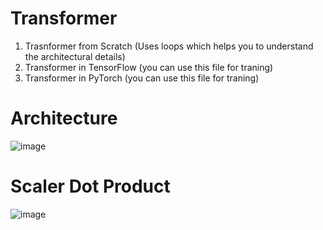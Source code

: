 # Transformer

1) Trasnformer from Scratch (Uses loops which helps you to understand the architectural details)
2) Transformer in TensorFlow (you can use this file for traning)
3) Transformer in PyTorch (you can use this file for traning)

# Architecture

![image](https://user-images.githubusercontent.com/64472176/216813962-f043a949-9b5f-46c4-bf3d-f52212fd6d4d.png)


# Scaler Dot Product

![image](https://user-images.githubusercontent.com/64472176/216814102-c23bd9b4-e130-4263-81b7-059a386bf07d.png)

